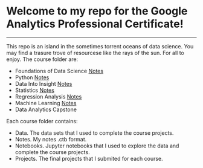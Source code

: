 # Welcome to my repo for the Google Analytics Professional Certificate!
---
This repo is an island in the sometimes torrent oceans of data science.
You may find a trasure trove of resourcese like the rays of the sun. For all to enjoy.
The course folder are:
- Foundations of Data Science [Notes](https://github.com/marioymario/GDAPC/tree/main/FoundationsofDataScience)
- Python [Notes](https://github.com/marioymario/GDAPC/tree/main/Python)
- Data Into Insight [Notes](https://github.com/marioymario/GDAPC/tree/main/DataIntoInsight)
- Statistics [Notes](https://github.com/marioymario/GDAPC/tree/main/Statistics)
- Regression Analysis [Notes](https://github.com/marioymario/GDAPC/tree/main/RegressionAnalysis)
- Machine Learning [Notes](https://github.com/marioymario/GDAPC/tree/main/ML)
- Data Analytics Capstone

Each course folder contains:
- Data. The data sets that I used to complete the course projects.
- Notes. My notes .ctb format.
- Notebooks. Jupyter notebooks that I used to explore the data and complete the course projects.
- Projects. The final projects that I submited for each course.



 




